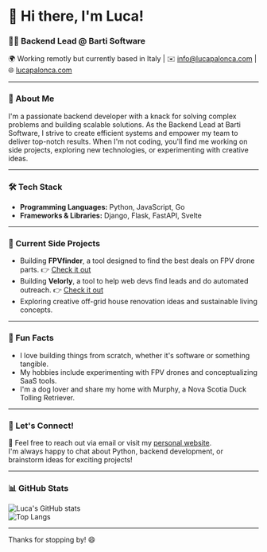 # 👋 Hi there, I'm Luca!

### 👨‍💻 Backend Lead @ Barti Software  
🌍 Working remotly but currently based in Italy | ✉️ [info@lucapalonca.com](mailto:info@lucapalonca.com) | 🌐 [lucapalonca.com](https://lucapalonca.com)

---

### 🚀 About Me  
I'm a passionate backend developer with a knack for solving complex problems and building scalable solutions. As the Backend Lead at Barti Software, I strive to create efficient systems and empower my team to deliver top-notch results. When I'm not coding, you'll find me working on side projects, exploring new technologies, or experimenting with creative ideas.

---

### 🛠️ Tech Stack  
- **Programming Languages:** Python, JavaScript, Go  
- **Frameworks & Libraries:** Django, Flask, FastAPI, Svelte    

---

### 🎯 Current Side Projects  
- Building **FPVfinder**, a tool designed to find the best deals on FPV drone parts. 👉 [Check it out](https://fpvfinder.lucafpv.com)
- Building **Velorly**, a tool to help web devs find leads and do automated outreach. 👉 [Check it out](https://velorly.com)
- Exploring creative off-grid house renovation ideas and sustainable living concepts.

---

### 🎉 Fun Facts  
- I love building things from scratch, whether it's software or something tangible.  
- My hobbies include experimenting with FPV drones and conceptualizing SaaS tools.  
- I'm a dog lover and share my home with Murphy, a Nova Scotia Duck Tolling Retriever.  

---

### 🤝 Let's Connect!  
💌 Feel free to reach out via email or visit my [personal website](https://lucapalonca.com).  
I'm always happy to chat about Python, backend development, or brainstorm ideas for exciting projects!  

---

### 📊 GitHub Stats  
![Luca's GitHub stats](https://github-readme-stats.vercel.app/api?username=liuuuk311&show_icons=true&theme=radical)  
![Top Langs](https://github-readme-stats.vercel.app/api/top-langs/?username=liuuuk311&layout=compact&theme=radical)

---

Thanks for stopping by! 😄
